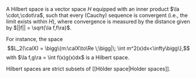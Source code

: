 A Hilbert space is a vector space $H$ equipped with an inner product $\la \cdot,\cdot\ra$, such that every (Cauchy) sequence is convergent (i.e., the limit exists within $H$), where convergence is measured by the distance given by $||f|| = \sqrt{\la f,f\ra}$. 

For instance, the space $$L_2(\calX) = \bigg\{m:\calX\to\Re \;\bigg|\; \int m^2(x)dx<\infty\bigg\},$$
with $\la f,g\ra = \int f(x)g(x)dx$ is a Hilbert space. 

Hilbert spaces are strict subsets of [[Hölder space|Holder spaces]]. 